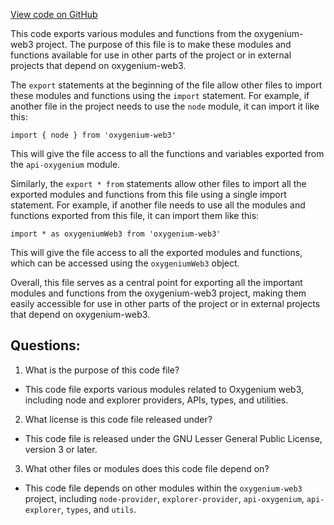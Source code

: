 [View code on GitHub](https://github.com/oxygenium-network/oxygenium-web3/packages/web3/src/api/index.ts)

This code exports various modules and functions from the oxygenium-web3 project. The purpose of this file is to make these modules and functions available for use in other parts of the project or in external projects that depend on oxygenium-web3.

The `export` statements at the beginning of the file allow other files to import these modules and functions using the `import` statement. For example, if another file in the project needs to use the `node` module, it can import it like this:

```
import { node } from 'oxygenium-web3'
```

This will give the file access to all the functions and variables exported from the `api-oxygenium` module.

Similarly, the `export * from` statements allow other files to import all the exported modules and functions from this file using a single import statement. For example, if another file needs to use all the modules and functions exported from this file, it can import them like this:

```
import * as oxygeniumWeb3 from 'oxygenium-web3'
```

This will give the file access to all the exported modules and functions, which can be accessed using the `oxygeniumWeb3` object.

Overall, this file serves as a central point for exporting all the important modules and functions from the oxygenium-web3 project, making them easily accessible for use in other parts of the project or in external projects that depend on oxygenium-web3.
## Questions: 
 1. What is the purpose of this code file?
- This code file exports various modules related to Oxygenium web3, including node and explorer providers, APIs, types, and utilities.

2. What license is this code file released under?
- This code file is released under the GNU Lesser General Public License, version 3 or later.

3. What other files or modules does this code file depend on?
- This code file depends on other modules within the `oxygenium-web3` project, including `node-provider`, `explorer-provider`, `api-oxygenium`, `api-explorer`, `types`, and `utils`.